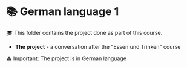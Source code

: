 # 📚 German language 1

🎓 This folder contains the project done as part of this course.

<ul>
  <li>
    <strong>The project</strong> - a conversation after the "Essen und Trinken" course
  </li>
</ul>


⚠️ Important: The project is in German language

